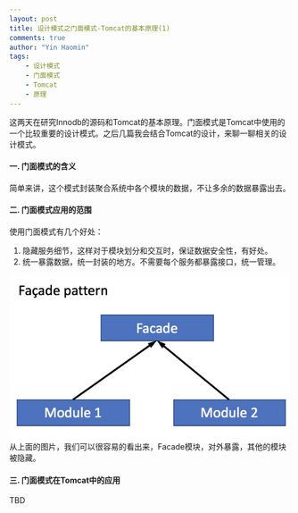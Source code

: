 ```yaml
---
layout: post
title: 设计模式之门面模式-Tomcat的基本原理(1)
comments: true
author: "Yin Haomin"
tags:
    - 设计模式
    - 门面模式
    - Tomcat
    - 原理
---
```


这两天在研究Innodb的源码和Tomcat的基本原理。门面模式是Tomcat中使用的一个比较重要的设计模式。之后几篇我会结合Tomcat的设计，来聊一聊相关的设计模式。<br>
#### 一. 门面模式的含义<br>
简单来讲，这个模式封装聚合系统中各个模块的数据，不让多余的数据暴露出去。<br>

#### 二. 门面模式应用的范围<br>
使用门面模式有几个好处：<br>
1. 隐藏服务细节，这样对于模块划分和交互时，保证数据安全性，有好处。<br>
2. 统一暴露数据，统一封装的地方。不需要每个服务都暴露接口，统一管理。<br>

![gras](/images/designpattern/DesignPattern-FacedePattern.png)<br>
从上面的图片，我们可以很容易的看出来，Facade模块，对外暴露，其他的模块被隐藏。<br>

#### 三. 门面模式在Tomcat中的应用
TBD

